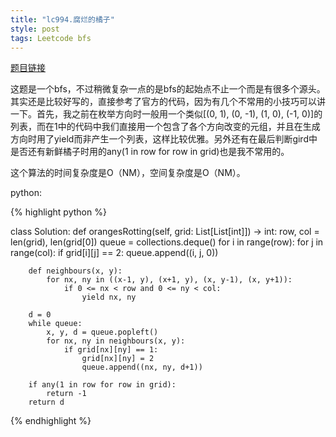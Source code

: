 ```yaml
---
title: "lc994.腐烂的橘子"
style: post
tags: Leetcode bfs
---
```


[题目链接](https://leetcode-cn.com/problems/rotting-oranges/)

这题是一个bfs，不过稍微复杂一点的是bfs的起始点不止一个而是有很多个源头。其实还是比较好写的，直接参考了官方的代码，因为有几个不常用的小技巧可以讲一下。首先，我之前在枚举方向时一般用一个类似[(0, 1), (0, -1), (1, 0), (-1, 0)]的列表，而在1中的代码中我们直接用一个包含了各个方向改变的元组，并且在生成方向时用了yield而非产生一个列表，这样比较优雅。另外还有在最后判断gird中是否还有新鲜橘子时用的any(1 in row for row in grid)也是我不常用的。

这个算法的时间复杂度是O（NM），空间复杂度是O（NM）。

python:

{% highlight python %}

class Solution:
    def orangesRotting(self, grid: List[List[int]]) -> int:
        row, col = len(grid), len(grid[0])
        queue = collections.deque()
        for i in range(row):
            for j in range(col):
                if grid[i][j] == 2:
                    queue.append((i, j, 0))

        def neighbours(x, y):
            for nx, ny in ((x-1, y), (x+1, y), (x, y-1), (x, y+1)):
                if 0 <= nx < row and 0 <= ny < col:
                    yield nx, ny

        d = 0
        while queue:
            x, y, d = queue.popleft()
            for nx, ny in neighbours(x, y):
                if grid[nx][ny] == 1:
                    grid[nx][ny] = 2
                    queue.append((nx, ny, d+1))
        
        if any(1 in row for row in grid):
            return -1
        return d

{% endhighlight %}

